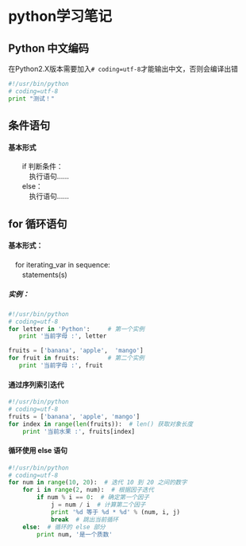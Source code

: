 # python学习笔记
## Python 中文编码
在Python2.X版本需要加入`# coding=utf-8`才能输出中文，否则会编译出错
```python
#!/usr/bin/python
# coding=utf-8
print "测试！"
```
## 条件语句
#### 基本形式  
　　if 判断条件：  
　　　执行语句……  
　　else：  
　　　执行语句……
## for 循环语句
#### 基本形式：  
　for iterating_var in sequence:  
　　statements(s)  
##### 实例：
```python
#!/usr/bin/python
# coding=utf-8
for letter in 'Python':     # 第一个实例
   print '当前字母 :', letter

fruits = ['banana', 'apple',  'mango']
for fruit in fruits:        # 第二个实例
   print '当前字母 :', fruit
```
#### 通过序列索引迭代
```python
#!/usr/bin/python
# coding=utf-8
fruits = ['banana', 'apple', 'mango']
for index in range(len(fruits)):  # len() 获取对象长度
    print '当前水果 :', fruits[index]

```

#### 循环使用 else 语句
```python
#!/usr/bin/python
# coding=utf-8
for num in range(10, 20):  # 迭代 10 到 20 之间的数字
    for i in range(2, num):  # 根据因子迭代
        if num % i == 0:  # 确定第一个因子
            j = num / i  # 计算第二个因子
            print '%d 等于 %d * %d' % (num, i, j)
            break  # 跳出当前循环
    else:  # 循环的 else 部分
        print num, '是一个质数'

```

